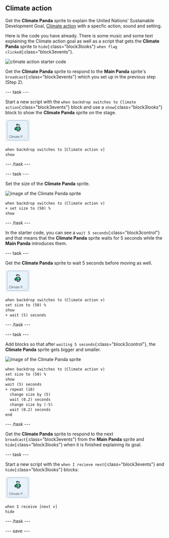## Climate action

Get the **Climate Panda** sprite to explain the United Nations' Sustainable Development Goal, [Climate action](https://www.undp.org/content/undp/en/home/sustainable-development-goals/goal-13-climate-action.html) with a specfic action, sound and setting.

Here is the code you have already. There is some music and some text explaining the Climate action goal as well as a script that gets the **Climate Panda** sprite to `hide`{:class="block3looks"} `when flag clicked`{:class="block3events"}.

![climate action starter code](images/climateaction_startercode.png)

Get the **Climate Panda** sprite to respond to the **Main Panda** sprite's `broadcast`{:class="block3events"} which you set up in the previous step (Step 2).

--- task ---

Start a new script with the `when backdrop switches to Climate action`{:class="block3events"} block and use a `show`{:class="block3looks"} block to show the **Climate Panda** sprite on the stage.

![image of the Climate Panda sprite](images/climatepanda-sprite.png)

```blocks3
when backdrop switches to [Climate action v]
show
```

--- /task ---

--- task ---

Set the size of the **Climate Panda** sprite.

![image of the Climate Panda sprite](images/climatenpanda-sprite.png)

```blocks3
when backdrop switches to (Climate action v)
+ set size to (50) %
show
```

--- /task ---

In the starter code, you can see a `wait 5 seconds`{:class="block3control"} and that means that the **Climate Panda** sprite waits for 5 seconds while the **Main Panda** introduces them.

--- task ---

Get the **Climate Panda** sprite to wait 5 seconds before moving as well.

![image of the Climate Panda sprite](images/climatepanda-sprite.png)

```blocks3
when backdrop switches to (Climate action v)
set size to (50) %
show
+ wait (5) seconds
```
--- /task ---

--- task ---

Add blocks so that after `waiting 5 seconds`{:class="block3control"}, the **Climate Panda** sprite gets bigger and smaller.

![image of the Climate Panda sprite](images/climatenpanda-sprite.png)

```blocks3
when backdrop switches to (Climate action v)
set size to (50) %
show
wait (5) seconds
+ repeat (18)
  change size by (5)
  wait (0.2) seconds
  change size by (-5)
  wait (0.2) seconds
end
```

--- /task ---

Get the **Climate Panda** sprite to respond to the next `broadcast`{:class="block3events"} from the **Main Panda** sprite and `hide`{:class="block3looks"} when it is finished explaining its goal.

--- task ---

Start a new script with the `when I recieve next`{:class="block3events"} and `hide`{:class="block3looks"} blocks:

![image of the Climate Panda sprite](images/climatepanda-sprite.png)

```blocks3
when I receive [next v]
hide
```

--- /task ---

--- save ---
